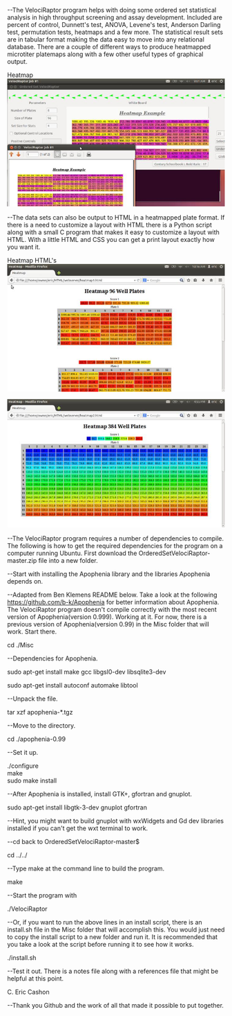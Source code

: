 

--The VelociRaptor program helps with doing some ordered set statistical analysis in high throughput screening and assay development. Included are percent of control, Dunnett's test, ANOVA, Levene's test, Anderson Darling test, permutation tests, heatmaps and a few more. The statistical result sets are in tabular format making the data easy to move into any relational database. There are a couple of different ways to produce heatmapped microtiter platemaps along with a few other useful types of graphical output. 

Heatmap
![ScreenShot](/HeatmapReadme.jpg)

--The data sets can also be output to HTML in a heatmapped plate format. If there is a need to customize a layout with HTML there is a Python script along with a small C program that makes it easy to customize a layout with HTML. With a little HTML and CSS you can get a print layout exactly how you want it.

Heatmap HTML's
![Screenshot2](/Heatmap2.jpg)


![Screenshot3](/Heatmap3.jpg)


--The VelociRaptor program requires a number of dependencies to compile. The following is how to get the required dependencies for the program on a computer running Ubuntu. First download the OrderedSetVelociRaptor-master.zip file into a new folder.

--Start with installing the Apophenia library and the libraries Apophenia depends on.

--Adapted from Ben Klemens README below. Take a look at the following https://github.com/b-k/Apophenia for better information about Apophenia. The VelociRaptor program doesn't compile correctly with the most recent version of Apophenia(version 0.999). Working at it. For now, there is a previous version of Apophenia(version 0.99) in the Misc folder that will work. Start there.

cd ./Misc

--Dependencies for Apophenia. 

sudo apt-get install make gcc libgsl0-dev libsqlite3-dev
 
sudo apt-get install autoconf automake libtool  

--Unpack the file.

tar xzf apophenia-*.tgz   

--Move to the directory.

cd ./apophenia-0.99 

--Set it up.

./configure   
make   
sudo make install  

--After Apophenia is installed, install GTK+, gfortran and gnuplot.

sudo apt-get install libgtk-3-dev gnuplot gfortran

--Hint, you might want to build gnuplot with wxWidgets and Gd dev libraries installed if you can't get the wxt terminal to work. 

--cd back to OrderedSetVelociRaptor-master$

cd ../../

--Type make at the command line to build the program.

make 

--Start the program with

./VelociRaptor

--Or, if you want to run the above lines in an install script, there is an install.sh file in the Misc folder that will accomplish this. You would just need to copy the install script to a new folder and run it. It is recommended that you take a look at the script before running it to see how it works.

./install.sh

--Test it out. There is a notes file along with a references file that might be helpful at this point.

C. Eric Cashon

--Thank you Github and the work of all that made it possible to put together.